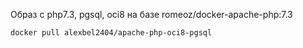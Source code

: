 Образ с php7.3, pgsql, oci8 на базе romeoz/docker-apache-php:7.3

`docker pull alexbel2404/apache-php-oci8-pgsql`